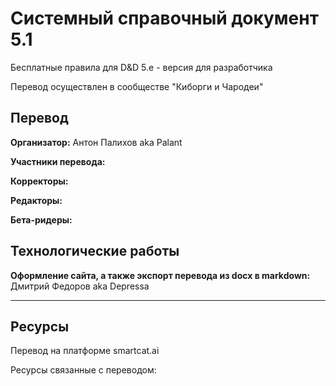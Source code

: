 # Системный справочный документ 5.1

Бесплатные правила для D&D 5.e - версия для разработчика

Перевод осуществлен в сообществе "Киборги и Чародеи"


## Перевод

**Организатор:** Антон Палихов aka Palant

**Участники перевода:**

**Корректоры:**

**Редакторы:**

**Бета-ридеры:**

## Технологические работы

**Оформление сайта, а также экспорт перевода из docx в markdown:** Дмитрий Федоров aka Depressa

---

## Ресурсы

Перевод на платформе smartcat.ai

Ресурсы связанные с переводом: 


